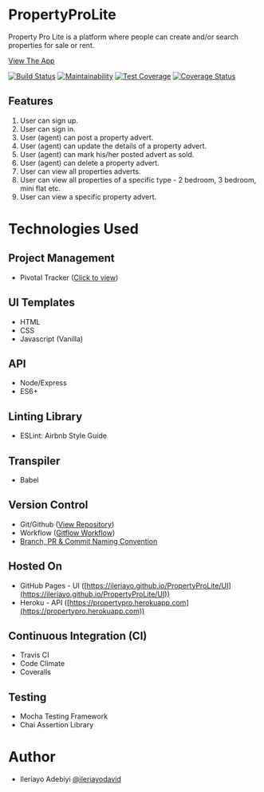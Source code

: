# PropertyProLite
Property Pro Lite is a platform where people can create and/or search properties for sale or rent.

[View The App](https://ileriayo.github.io/PropertyProLite/UI)

[![Build Status](https://travis-ci.org/Ileriayo/PropertyProLite.svg?branch=develop)](https://travis-ci.org/Ileriayo/PropertyProLite)
[![Maintainability](https://api.codeclimate.com/v1/badges/7e164092931be5b97219/maintainability)](https://codeclimate.com/github/Ileriayo/PropertyProLite/maintainability)
[![Test Coverage](https://api.codeclimate.com/v1/badges/7e164092931be5b97219/test_coverage)](https://codeclimate.com/github/Ileriayo/PropertyProLite/test_coverage)
[![Coverage Status](https://coveralls.io/repos/github/Ileriayo/PropertyProLite/badge.svg?branch=develop)](https://coveralls.io/github/Ileriayo/PropertyProLite?branch=develop)

## Features
1. User can sign up.
2. User can sign in.
3. User (agent) can post a property advert.
4. User (agent) can update the details of a property advert.
5. User (agent) can mark his/her posted advert as sold.
6. User (agent) can delete a property advert.
7. User can view all properties adverts.
8. User can view all properties of a specific type - 2 bedroom, 3 bedroom, mini flat etc.
9. User can view a specific property advert.

# Technologies Used

## Project Management
- Pivotal Tracker ([Click to view](https://www.pivotaltracker.com/n/projects/2354243))

## UI Templates 
- HTML
- CSS
- Javascript (Vanilla)

## API
- Node/Express
- ES6+

## Linting Library
- ESLint: Airbnb Style Guide

## Transpiler
- Babel

## Version Control
- Git/Github ([View Repository](https://github.com/Ileriayo/PropertyProLite))
- Workflow ([Gitflow Workflow](https://www.atlassian.com/git/tutorials/comparing-workflows/gitflow-workflow))
- [Branch, PR & Commit Naming Convention](https://github.com/andela/bestpractices/wiki/Git-naming-conventions-and-best-practices)

## Hosted On
- GitHub Pages - UI ([https://ileriayo.github.io/PropertyProLite/UI](https://ileriayo.github.io/PropertyProLite/UI))
- Heroku - API ([https://propertypro.herokuapp.com](https://propertypro.herokuapp.com))

## Continuous Integration (CI)
- Travis CI
- Code Climate
- Coveralls

## Testing
- Mocha Testing Framework
- Chai Assertion Library

# Author
- Ileriayo Adebiyi [@ileriayodavid](https://twitter.com/Ileriayodavid)
